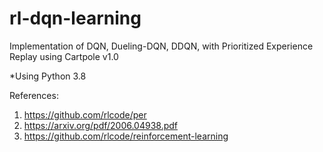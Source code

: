 # rl-dqn-learning
Implementation of DQN, Dueling-DQN, DDQN, with Prioritized Experience Replay using Cartpole v1.0

*Using Python 3.8

References:
1) https://github.com/rlcode/per
2) https://arxiv.org/pdf/2006.04938.pdf
3) https://github.com/rlcode/reinforcement-learning
